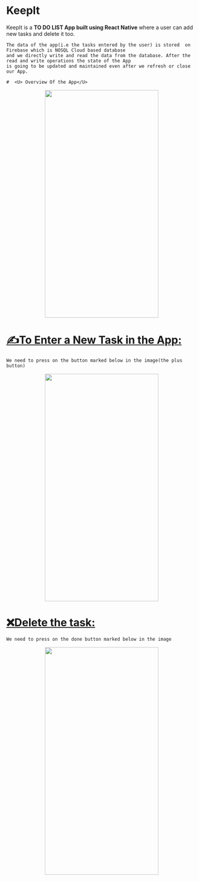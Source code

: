# KeepIt

 KeepIt is a <b>TO DO LIST App built using React Native</b> where a user can add  new tasks and delete it too.

    The data of the app(i.e the tasks entered by the user) is stored  on  Firebase which is NOSQL Cloud based database 
    and we directly write and read the data from the database. After the read and write operations the state of the App 
    is going to be updated and maintained even after we refresh or close  our App.
    
    #  <U> Overview Of the App</U>
    
   <p align="center">
   <img width="300" height="600" src="https://github.com/chittrakumari/TO-DO-LIST-APP-using-React-Native/blob/main/Overview%20Image%20of%20the%20App.jpeg">
   </p>
   
 
 #  <U> ✍To Enter a New Task in the App:</U>
 
    We need to press on the button marked below in the image(the plus button)
    
   <p align="center">
   <img width="300" height="600" src="https://github.com/chittrakumari/TO-DO-LIST-APP-using-React-Native/blob/main/How%20to%20enter%20a%20new%20Task.jpeg">
   </p>
   
   #  <U> ❌Delete the task:</U>
 
    We need to press on the done button marked below in the image
    
   <p align="center">
   <img width="300" height="600" src="https://github.com/chittrakumari/TO-DO-LIST-APP-using-React-Native/blob/main/How%20to%20Delete%20the%20Task%20After%20it%20is%20Done.jpeg">
   </p>
 
 
